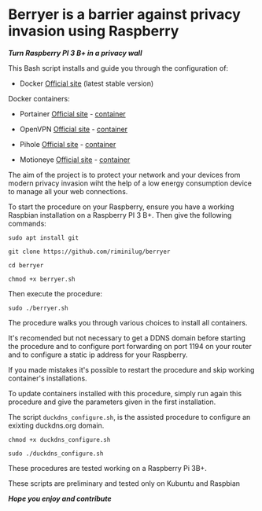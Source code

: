 # Berryer is a barrier against privacy invasion using Raspberry

***Turn Raspberry PI 3 B+ in a privacy wall***

This Bash script installs and guide you through the configuration of:

- Docker [Official site](https://www.docker.com) (latest stable version) 

Docker containers:

- Portainer [Official site](https://www.portainer.io/) - [container](https://hub.docker.com/r/portainer/portainer)

- OpenVPN [Official site](https://openvpn.net/) - [container](https://hub.docker.com/r/giggio/openvpn-arm)

- Pihole [Official site](https://pi-hole.net/)  - [container](https://hub.docker.com/r/pihole/pihole)

- Motioneye [Official site](https://github.com/ccrisan/motioneye) - [container](https://hub.docker.com/r/jshridha/motioneye) 

The aim of the project is to protect your network and your devices from modern privacy invasion wiht the help of a low energy consumption device to manage all your web connections.

To start the procedure on your Raspberry, ensure you have a working Raspbian installation on a Raspberry PI 3 B+.
Then give the following commands:

`sudo apt install git`

`git clone https://github.com/riminilug/berryer`

`cd berryer`

`chmod +x berryer.sh`

Then execute the procedure:

`sudo ./berryer.sh`

The procedure walks you through various choices to install all containers.

It's recomended but not necessary to get a DDNS domain before starting the procedure and to configure port forwarding on port 1194 on your router and to configure a static ip address for your Raspberry.

If you made mistakes it's possible to restart the procedure and skip working container's installations.

To update containers installed with this procedure, simply run again this procedure and give the parameters given in the first installation.

The script `duckdns_configure.sh`, is the assisted procedure to configure an exixting duckdns.org domain.

`chmod +x duckdns_configure.sh`

`sudo ./duckdns_configure.sh`

These procedures are tested working on a Raspberry Pi 3B+.

These scripts are preliminary and tested only on Kubuntu and Raspbian

***Hope you enjoy and contribute***